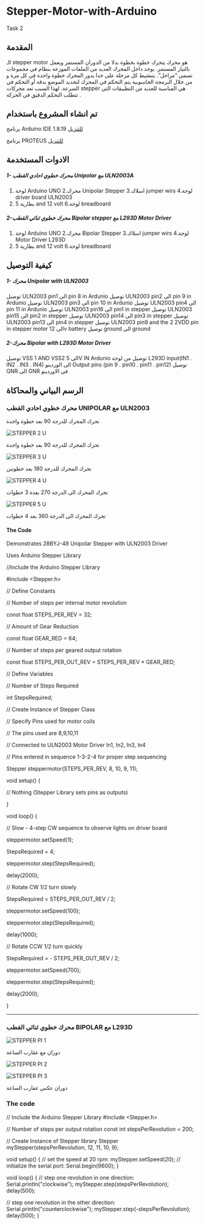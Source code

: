 # Stepper-Motor-with-Arduino
Task 2
 
 
 ## المقدمة
 الـ stepper motor هو محرك يتحرك خطوة بخطوة بدلا من الدوران المستمر ويعمل بالتيار المستمر. يوجد داخل المحرك العديد من الملفات الموزعة بنظام في مجموعات تسمى “مراحل”. بتنشيط كل مرحلة على حدا يدور المحرك خطوة واحدة في كل مرة و من خلال البرمجة الحاسوبية يتم التحكم في المحرك لتحديد الموضع بدقة أو التحكم في السرعة. لهذا السبب تعد محركات stepper هي المناسبة للعديد من التطبيقات التي تتطلب التحكم الدقيق في الحركة .



 
 
 ## تم انشاء المشروع باستخدام
 
 
  برنامج Arduino IDE 1.8.19 [للتنزيل](https://www.arduino.cc/en/software)
  
 برنامج PROTEUS [للتنزيل](https://www.labcenter.com/simulation/)
 
 
 
 
 ## الادوات المستخدمة
 
 ##### 1- محرك خطوي احادي القطب Unipolar مع ULN2003A


1. لوحة Arduino UNO
2.محرك  Unipolar Stepper
3.اسلاك jumper wirs
4.لوحة driver board ULN2003
5. بطارية  5 and 12 volt 
6.لوحة breadboard
 
 
 ##### 2-محرك خطوي ثنائي القطب Bipolar stepper مع L293D Motor Driver
 
 
 
1. لوحة Arduino UNO
2.محرك Bipolar Stepper
3.اسلاك jumper wirs
4.لوحة Motor Driver  L293D
5. بطارية  5 and 12 volt 
6.لوحة breadboard
 
 
 ## كيفية التوصيل
 
 ##### 1- محرك Unipolar with ULN2003
  توصيل ULN2003 pin1 الى  pin 8 in Ardunio
 توصيل ULN2003 pin2 الى  pin 9 in Ardunio
 توصيل ULN2003 pin3 الى  pin 10 in Ardunio
 توصيل ULN2003 pin4 الى pin 11 in Ardunio
 توصيل ULN2003 pin16 الى pin1 in stepper
 توصيل ULN2003 pin15 الى pin2 in stepper
توصيل ULN2003 pin14 الى pin3 in stepper
 توصيل ULN2003 pin13 الى pin4 in stepper
 توصيل ULN2003 pin9 and the 2 2VDD pin in stepper motor الى 12v battery 
 توصيل ground الى ground
 
 
 ##### 2-محرك Bipolar with L293D Motor Driver
 
 توصيل VSS 1 AND VSS2 الى 5V IN Ardunio 
 توصيل من لوحة L293D input(IN1 . IN2 . IN3 . IN4) الى الوردينو Output pins (pin 9 . pin10 . pin11 . pin12)
 توصيل GNR الى GNR في الاوردينو
 
 
 
 ## الرسم البياني والمحاكاة
 
 
 
 ### محرك خطوي احادي القطب UNIPOLAR مع ULN2003
 
 
 
 
 
 

 
 تحرك المحرك للدرجة 90 بعد خطوة واحدة
 
 
 
 ![STEPPER 2 U](https://user-images.githubusercontent.com/109243989/179368170-932578ae-55de-4a15-af88-d1a866730d3e.JPG)

  تحرك المحرك للدرجة 90 بعد خطوة واحدة
 

 
 
 
 ![STEPPER 3 U](https://user-images.githubusercontent.com/109243989/179368176-a8ab2997-fbfe-4132-9d9b-eed8ba9c12a0.JPG)



 تحرك المحرك للدرجة 180 بعد خطوتين




![STEPPER 4 U](https://user-images.githubusercontent.com/109243989/179368180-ae4aaba9-a00c-4f5a-9843-5d23b12d44fd.JPG)



تحرك المحرك الى الدرجة 270 بعدة 3 خطوات  





![STEPPER 5 U](https://user-images.githubusercontent.com/109243989/179368186-60083b80-1f70-467a-b5f3-9871b27435fd.JPG)



تحرك المحرك الى الدرجة 360 بعد 4 خطوات 




#### The Code

Demonstrates 28BYJ-48 Unipolar Stepper with ULN2003 Driver

Uses Arduino Stepper Library

//Include the Arduino Stepper Library

#include <Stepper.h>

// Define Constants

// Number of steps per internal motor revolution

const float STEPS_PER_REV = 32;

// Amount of Gear Reduction

const float GEAR_RED = 64;

// Number of steps per geared output rotation

const float STEPS_PER_OUT_REV = STEPS_PER_REV * GEAR_RED;

// Define Variables

// Number of Steps Required

int StepsRequired;

// Create Instance of Stepper Class

// Specify Pins used for motor coils

// The pins used are 8,9,10,11

// Connected to ULN2003 Motor Driver In1, In2, In3, In4

// Pins entered in sequence 1-3-2-4 for proper step sequencing

Stepper steppermotor(STEPS_PER_REV, 8, 10, 9, 11);

void setup() {

// Nothing (Stepper Library sets pins as outputs)

}

void loop() {

// Slow - 4-step CW sequence to observe lights on driver board

steppermotor.setSpeed(1);

StepsRequired = 4;

steppermotor.step(StepsRequired);

delay(2000);

// Rotate CW 1/2 turn slowly

StepsRequired = STEPS_PER_OUT_REV / 2;

steppermotor.setSpeed(100);

steppermotor.step(StepsRequired);

delay(1000);

// Rotate CCW 1/2 turn quickly

StepsRequired = - STEPS_PER_OUT_REV / 2;

steppermotor.setSpeed(700);

steppermotor.step(StepsRequired);

delay(2000);

}
 
 --------------------------------------------------------------------------------------------------------------------------------------------------------------------
 
 
 ### محرك خطوي ثنائي القطب BIPOLAR مع L293D
 
 
 
 
 ![STEPPER PI 1](https://user-images.githubusercontent.com/109243989/179368610-039fc6be-2f6e-4bc6-ae4d-81b970826ce0.JPG)

 
 
 دوران مع عقارب الساعة 
 
 
 
 ![STEPPER PI 2](https://user-images.githubusercontent.com/109243989/179368630-2a8cd643-9623-40b3-8c3c-cd1176435485.JPG)

 
 
 
 
 
 
 ![STEPPER PI 3](https://user-images.githubusercontent.com/109243989/179368632-0cd621a2-a434-4c4e-807a-981c952a6166.JPG)

 
 دوران عكس عقارب الساعة 

 
### The code


// Include the Arduino Stepper Library
#include <Stepper.h>

// Number of steps per output rotation
const int stepsPerRevolution = 200;

// Create Instance of Stepper library
Stepper myStepper(stepsPerRevolution, 12, 11, 10, 9);


void setup()
{
  // set the speed at 20 rpm:
  myStepper.setSpeed(20);
  // initialize the serial port:
  Serial.begin(9600);
}

void loop() 
{
  // step one revolution in one direction:
  Serial.println("clockwise");
  myStepper.step(stepsPerRevolution);
  delay(500);

  // step one revolution in the other direction:
  Serial.println("counterclockwise");
  myStepper.step(-stepsPerRevolution);
  delay(500);
}

